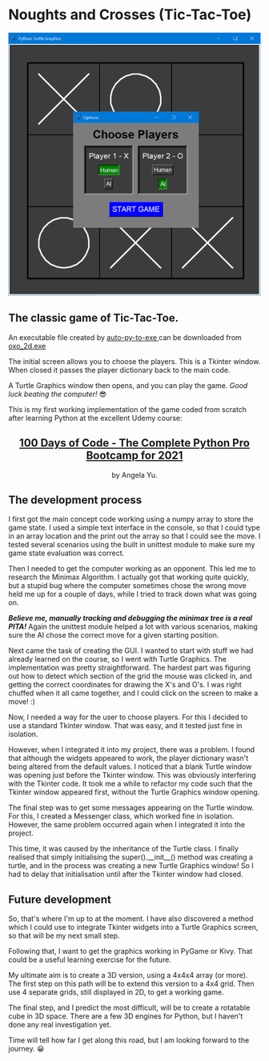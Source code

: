 # Noughts and Crosses (Tic-Tac-Toe)

<img src="./images/tic-tac-toe.png">

<h2>The classic game of Tic-Tac-Toe.</h2>
<p>
    An executable file created by     
    <a href="https://pypi.org/project/auto-py-to-exe/">
        auto-py-to-exe
    </a> 
    can be downloaded from 
    <a href="./executable/oxo_2d.exe">
        oxo_2d.exe
    </a>
</p>
<p>
    The initial screen allows you to choose the players. 
    This is a Tkinter window. 
    When closed it passes the player dictionary back to the main code.
</p>
<p>
    A Turtle Graphics window then opens, and you can play the game.
    <i>Good luck beating the computer!</i> 😎
</p>
<p>
    This is my first working implementation of the game coded from scratch after learning Python at the excellent Udemy course: 
    <center>  
        <h2>
            <a href="https://www.udemy.com/course/100-days-of-code/">
                    100 Days of Code - The Complete Python Pro Bootcamp for 2021
            </a>
        </h2>
        by Angela Yu.
    </center>  
</p>
<h2>
    The development process
</h2>
<p>
    I first got the main concept code working using a numpy array to store the game state.
    I used a simple text interface in the console, so that I could type in an array location and the print out the array so that I could see the move. 
    I tested several scenarios using the built in unittest module to make sure my game state evaluation was correct.
</p>
<p>
    Then I needed to get the computer working as an opponent. 
    This led me to research the Minimax Algorithm. 
    I actually got that working quite quickly, but a stupid bug where the computer sometimes chose the wrong move held me up for a couple of days, while I tried to track down what was going on. 
</p>
<p>
    <b>
        <i>Believe me, manually tracking and debugging the minimax tree is a real PITA!</i>
    </b>
    Again the unittest module helped a lot with various scenarios, making sure the AI chose the correct move for a given starting position.
</p>
<p>
    Next came the task of creating the GUI. 
    I wanted to start with stuff we had already learned on the course, so I went with Turtle Graphics.
    The implementation was pretty straightforward. 
    The hardest part was figuring out how to detect which section of the grid the mouse was clicked in, 
    and getting the correct coordinates for drawing the X's and O's.
    I was right chuffed when it all came together, and I could click on the screen to make a move! :)
</p>
<p>
    Now, I needed a way for the user to choose players. 
    For this I decided to use a standard Tkinter window.
    That was easy, and it tested just fine in isolation.
</p>
<p>
    However, when I integrated it into my project, there was a problem. 
    I found that although the widgets appeared to work, the player dictionary wasn't being altered from the default values.
    I noticed that a blank Turtle window was opening just before the Tkinter window. 
    This was obviously interfering with the Tkinter code.
    It took me a while to refactor my code such that the Tkinter window appeared first, without the Turtle Graphics window opening.
</p>
<p>
    The final step was to get some messages appearing on the Turtle window. 
    For this, I created a Messenger class, which worked fine in isolation.
    However, the same problem occurred again when I integrated it into the project. 
</p>
<p>
    This time, it was caused by the inheritance of the Turtle class. 
    I finally realised that simply initialising the super().__init__() method was creating a turtle, and in the process was creating a new Turtle Graphics window!
    So I had to delay that initialisation until after the Tkinter window had closed.
</p>
<h2>
    Future development
</h2>
<p>
    So, that's where I'm up to at the moment. 
    I have also discovered a method which I could use to integrate Tkinter widgets into a Turtle Graphics screen, so that will be my next small step.
</p>
<p>
    Following that, I want to get the graphics working in PyGame or Kivy. 
    That could be a useful learning exercise for the future.
</p>
<p>
    My ultimate aim is to create a 3D version, using a 4x4x4 array (or more). 
    The first step on this path will be to extend this version to a 4x4 grid.
    Then use 4 separate grids, still displayed in 2D, to get a working game.
</p>
<p>
    The final step, and I predict the most difficult, will be to create a rotatable cube in 3D space. 
    There are a few 3D engines for Python, but I haven't done any real investigation yet. 
</p>
<p>
    Time will tell how far I get along this road, but I am looking forward to the journey. 😀
</p>

